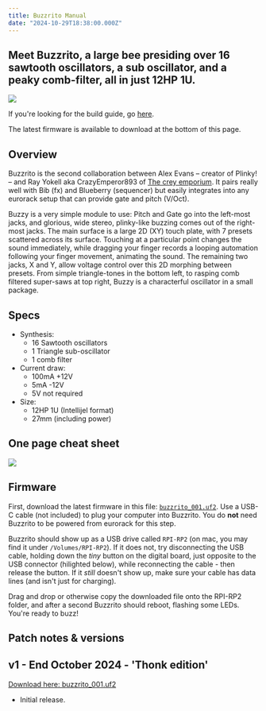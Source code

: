 ```yaml
---
title: Buzzrito Manual
date: "2024-10-29T18:38:00.000Z"
---
```

## Meet Buzzrito, a large bee presiding over 16 sawtooth oscillators, a sub oscillator, and a peaky comb-filter, all in just 12HP 1U.

<img src="/buzzritospin.gif">

If you're looking for the build guide, go <a href="docs/build-guide_buzzy">here</a>.

The latest firmware is available to download at the bottom of this page. 

## Overview
Buzzrito is the second collaboration between Alex Evans – creator of Plinky! – and Ray Yokell aka CrazyEmperor893 of <a href="https://crey.space">The crey emporium</a>. It pairs really well with Bib (fx) and Blueberry (sequencer) but easily integrates into any eurorack setup that can provide gate and pitch (V/Oct).

Buzzy is a very simple module to use: Pitch and Gate go into the left-most jacks, and glorious, wide stereo, plinky-like buzzing comes out of the right-most jacks. The main surface is a large 2D (XY) touch plate, with 7 presets scattered across its surface. Touching at a particular point changes the sound immediately, while dragging your finger records a looping automation following your finger movement, animating the sound. The remaining two jacks, X and Y, allow voltage control over this 2D morphing between presets. From simple triangle-tones in the bottom left, to rasping comb filtered super-saws at top right, Buzzy is a characterful oscillator in a small package. 

## Specs
* Synthesis:
    * 16 Sawtooth oscillators
    * 1 Triangle sub-oscillator
    * 1 comb filter
* Current draw: 
    * 100mA +12V
    * 5mA -12V
    * 5V not required
* Size: 
    * 12HP 1U (Intellijel format)
    * 27mm (including power)

## One page cheat sheet

<a href="buzzrito_manual.png" target="blank"><img src="buzzrito_manual.png"></a>

## Firmware

First, download the latest firmware in this file: <a href="buzzrito-firmware/buzzrito_001.uf2">`buzzrito_001.uf2`</a>.
Use a USB-C cable (not included) to plug your computer into Buzzrito. You do **not** need Buzzrito to be powered from eurorack for this step. 

Buzzrito should show up as a USB drive called `RPI-RP2` (on mac, you may find it under `/Volumes/RPI-RP2`). If it does not, try disconnecting the USB cable, holding down the *tiny* button on the digital board, just  opposite to the USB connector (hilighted below), while reconnecting the cable - then release the button. If it *still* doesn't show up, make sure your cable has data lines (and isn't just for charging).

Drag and drop or otherwise copy the downloaded file onto the RPI-RP2 folder, and after a second Buzzrito should reboot, flashing some LEDs. You're ready to buzz!

## Patch notes & versions

## v1 - End October 2024 - 'Thonk edition'
[Download here: buzzrito_001.uf2](buzzrito-firmware/buzzrito_001.uf2)
* Initial release.
